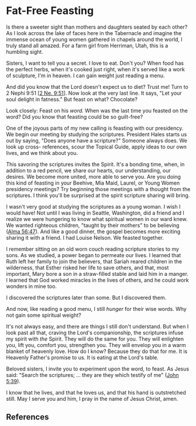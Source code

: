 # Fat-Free Feasting

Is there a sweeter sight than mothers and daughters seated by each other? As I
look across the lake of faces here in the Tabernacle and imagine the immense
ocean of young women gathered in chapels around the world, I truly stand all
amazed. For a farm girl from Herriman, Utah, this is a humbling sight.

Sisters, I want to tell you a secret. I love to eat. Don't you? When food has
the perfect herbs, when it's cooked just right, when it's served like a work
of sculpture, I'm in heaven. I can gain weight just reading a menu.

And did you know that the Lord doesn't expect us to diet? Trust me! Turn to 2
Nephi 9:51 [[2 Ne. 9:51](/scriptures/bofm/2-ne/9.51?lang=eng#50)]. Now look at
the very last line. It says, "Let your soul delight in fatness." But feast on
what? Chocolate?

Look closely: Feast on his _word._ When was the last time you feasted on the
word? Did you know that feasting could be so guilt-free?

One of the joyous parts of my new calling is feasting with our presidency. We
begin our meeting by studying the scriptures. President Hales starts us out by
saying, "Does anyone have a scripture?" Someone always does. We look up cross-
references, scour the Topical Guide, apply ideas to our own lives, and we
think about you.

This savoring the scriptures invites the Spirit. It's a bonding time, when, in
addition to a red pencil, we share our hearts, our understanding, our desires.
We become more united, more able to serve you. Are you doing this kind of
feasting in your Beehive, Mia Maid, Laurel, or Young Women presidency
meetings? Try beginning those meetings with a thought from the scriptures. I
think you'll be surprised at the spirit scripture sharing will bring.

I wasn't very good at studying the scriptures as a young woman. I wish I would
have! Not until I was living in Seattle, Washington, did a friend and I
realize we were hungering to know what spiritual women in our ward knew. We
wanted righteous children, "taught by their mothers" to be believing ([Alma
56:47](/scriptures/bofm/alma/56.47?lang=eng#46)). And like a good dinner, the
gospel becomes more exciting sharing it with a friend. I had Louise Nelson. We
feasted together.

I remember sitting on an old worn couch reading scripture stories to my sons.
As we studied, a power began to permeate our lives. I learned that Ruth left
her family to join the believers, that Sariah reared children in the
wilderness, that Esther risked her life to save others, and that, most
important, Mary bore a son in a straw-filled stable and laid him in a manger.
I learned that God worked miracles in the lives of others, and he could work
wonders in mine too.

I discovered the scriptures later than some. But I discovered them.

And now, like reading a good menu, I still _hunger_ for their wise words. Why
not gain some spiritual weight?

It's not always easy, and there are things I still don't understand. But when
I look past all that, craving the Lord's companionship, the scriptures infuse
my spirit with _the_ Spirit. They will do the same for you. They will
enlighten you, lift you, comfort you, strengthen you. They will envelop you in
a warm blanket of heavenly love. How do I know? Because they do that for me.
It is Heavenly Father's promise to us. It is eating at the Lord's table.

Beloved sisters, I invite you to experiment upon the word, to feast. As Jesus
said: "Search the scriptures; ... they are they which testify of me" ([John
5:39](/scriptures/nt/john/5.39?lang=eng#38)).

I know that he lives, and that he loves us, and that his hand is outstretched
still. May I serve you and him, I pray in the name of Jesus Christ, amen.

## References

